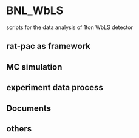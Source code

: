 # BNL_WbLS
scripts for the data analysis of 1ton WbLS detector

## rat-pac as framework

## MC simulation

## experiment data process

## Documents

## others

